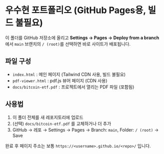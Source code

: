 # 우수현 포트폴리오 (GitHub Pages용, 빌드 불필요)

이 폴더를 GitHub 저장소에 올리고 **Settings → Pages → Deploy from a branch** 에서 `main` 브랜치의 `/ (root)`를 선택하면 바로 사이트가 배포됩니다.

## 파일 구성
- `index.html` : 메인 페이지 (Tailwind CDN 사용, 빌드 불필요)
- `pdf-viewer.html` : pdf.js 뷰어 페이지 (CDN 사용)
- `docs/bitcoin-etf.pdf` : 프로젝트에서 열리는 PDF 파일 (포함됨)

## 사용법
1. 이 폴더 전체를 새 레포지토리에 업로드
2. (선택) `docs/bitcoin-etf.pdf` 를 교체하거나 더 추가
3. GitHub → 레포 → Settings → Pages → Branch: `main`, Folder: `/ (root)` → Save

완료 후 페이지 주소는 보통 `https://<username>.github.io/<repo>/` 입니다.
